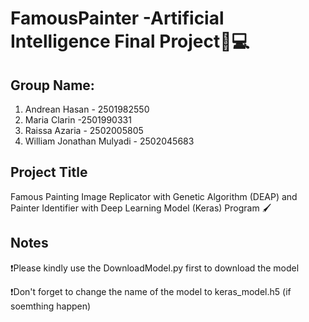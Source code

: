 # FamousPainter -Artificial Intelligence Final Project🧠💻


## Group Name:
1. Andrean Hasan - 2501982550
2. Maria Clarin -2501990331
3. Raissa Azaria - 2502005805
4. William Jonathan Mulyadi - 2502045683

## Project Title
Famous Painting Image Replicator with Genetic Algorithm (DEAP)  and Painter Identifier with Deep Learning Model (Keras) Program 🖌️


## Notes 
❗Please kindly use the DownloadModel.py first to download the model

❗Don't forget to change the name of the model to keras_model.h5 (if soemthing happen)
